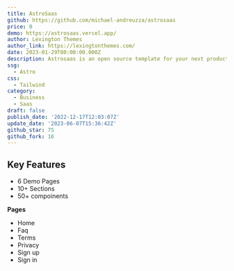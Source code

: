 ```yaml
---
title: AstroSaas
github: https://github.com/michael-andreuzza/astrosaas
price: 0
demo: https://astrosaas.vercel.app/
author: Lexington Themes
author_link: https://lexingtonthemes.com/
date: 2023-01-29T00:00:00.000Z
description: Astrosaas is an open source template for your next product.
ssg:
  - Astro
css:
  - Tailwind
category:
  - Business
  - Saas
draft: false
publish_date: '2022-12-17T12:03:07Z'
update_date: '2023-06-07T15:36:42Z'
github_star: 75
github_fork: 16
---
```


## Key Features

- 6 Demo Pages
- 10+ Sections
- 50+ compoinents

**Pages**
- Home
- Faq
- Terms
- Privacy
- Sign up
- Sign in
